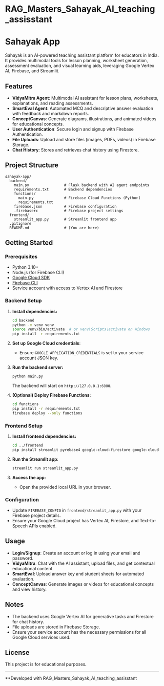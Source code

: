 # RAG_Masters_Sahayak_AI_teaching_assisstant
# Sahayak App

Sahayak is an AI-powered teaching assistant platform for educators in India. It provides multimodal tools for lesson planning, worksheet generation, assessment evaluation, and visual learning aids, leveraging Google Vertex AI, Firebase, and Streamlit.

## Features

- **VidyaMitra Agent**: Multimodal AI assistant for lesson plans, worksheets, explanations, and reading assessments.
- **SmartEval Agent**: Automated MCQ and descriptive answer evaluation with feedback and markdown reports.
- **ConceptCanvas**: Generate diagrams, illustrations, and animated videos for educational concepts.
- **User Authentication**: Secure login and signup with Firebase Authentication.
- **File Uploads**: Upload and store files (images, PDFs, videos) in Firebase Storage.
- **Chat History**: Stores and retrieves chat history using Firestore.

## Project Structure

```
sahayak-app/
  backend/
    main.py                # Flask backend with AI agent endpoints
    requirements.txt       # Backend dependencies
    functions/
      main.py              # Firebase Cloud Functions (Python)
      requirements.txt
    firebase.json          # Firebase configuration
    .firebaserc            # Firebase project settings
  frontend/
    streamlit_app.py       # Streamlit frontend app
  .gitignore
  README.md                # (You are here)
```

## Getting Started

### Prerequisites

- Python 3.10+
- Node.js (for Firebase CLI)
- [Google Cloud SDK](https://cloud.google.com/sdk/docs/install)
- [Firebase CLI](https://firebase.google.com/docs/cli)
- Service account with access to Vertex AI and Firestore

### Backend Setup

1. **Install dependencies:**
   ```sh
   cd backend
   python -m venv venv
   source venv/bin/activate  # or venv\Scripts\activate on Windows
   pip install -r requirements.txt
   ```

2. **Set up Google Cloud credentials:**
   - Ensure `GOOGLE_APPLICATION_CREDENTIALS` is set to your service account JSON key.

3. **Run the backend server:**
   ```sh
   python main.py
   ```
   The backend will start on `http://127.0.0.1:6000`.

4. **(Optional) Deploy Firebase Functions:**
   ```sh
   cd functions
   pip install -r requirements.txt
   firebase deploy --only functions
   ```

### Frontend Setup

1. **Install frontend dependencies:**
   ```sh
   cd ../frontend
   pip install streamlit pyrebase4 google-cloud-firestore google-cloud-texttospeech pillow streamlit-geolocation
   ```

2. **Run the Streamlit app:**
   ```sh
   streamlit run streamlit_app.py
   ```

3. **Access the app:**
   - Open the provided local URL in your browser.

### Configuration

- Update `FIREBASE_CONFIG` in `frontend/streamlit_app.py` with your Firebase project details.
- Ensure your Google Cloud project has Vertex AI, Firestore, and Text-to-Speech APIs enabled.

## Usage

- **Login/Signup**: Create an account or log in using your email and password.
- **VidyaMitra**: Chat with the AI assistant, upload files, and get contextual educational content.
- **SmartEval**: Upload answer key and student sheets for automated evaluation.
- **ConceptCanvas**: Generate images or videos for educational concepts and view history.

## Notes

- The backend uses Google Vertex AI for generative tasks and Firestore for chat history.
- File uploads are stored in Firebase Storage.
- Ensure your service account has the necessary permissions for all Google Cloud services used.

## License

This project is for educational purposes.

---

**Developed with RAG_Masters_Sahayak_AI_teaching_assisstant
